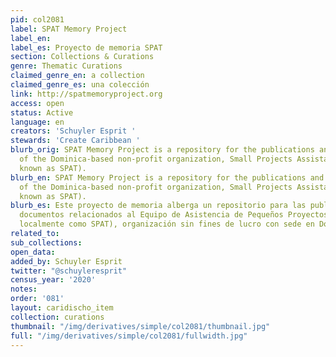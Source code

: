 ```yaml
---
pid: col2081
label: SPAT Memory Project
label_en:
label_es: Proyecto de memoria SPAT
section: Collections & Curations
genre: Thematic Curations
claimed_genre_en: a collection
claimed_genre_es: una colección
link: http://spatmemoryproject.org
access: open
status: Active
language: en
creators: 'Schuyler Esprit '
stewards: 'Create Caribbean '
blurb_orig: SPAT Memory Project is a repository for the publications and related documents
  of the Dominica-based non-profit organization, Small Projects Assistance Team (locally
  known as SPAT).
blurb_en: SPAT Memory Project is a repository for the publications and related documents
  of the Dominica-based non-profit organization, Small Projects Assistance Team (locally
  known as SPAT).
blurb_es: Este proyecto de memoria alberga un repositorio para las publicaciones y
  documentos relacionados al Equipo de Asistencia de Pequeños Proyectos (conocido
  localmente como SPAT), organización sin fines de lucro con sede en Dominica.
related_to:
sub_collections:
open_data:
added_by: Schuyler Esprit
twitter: "@schuyleresprit"
census_year: '2020'
notes:
order: '081'
layout: caridischo_item
collection: curations
thumbnail: "/img/derivatives/simple/col2081/thumbnail.jpg"
full: "/img/derivatives/simple/col2081/fullwidth.jpg"
---
```


